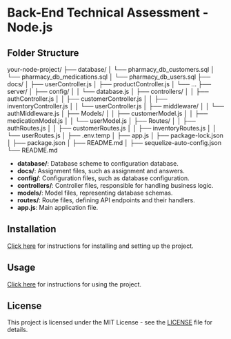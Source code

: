# Back-End Technical Assessment - Node.js

## Folder Structure 

your-node-project/
├── database/
│     └── pharmacy_db_customers.sql
│     └── pharmacy_db_medications.sql
│     └── pharmacy_db_users.sql
├── docs/
│     ├── userController.js
│     ├── productController.js
│     └── ...
├── server/
│      ├── config/
│      │     └── database.js
│      ├── controllers/
│      │     ├── authController.js
│      │     ├── customerController.js
│      │     ├── inventoryController.js
│      │     └── userController.js
│      ├── middleware/
│      │     └── authMiddleware.js
│      ├── Models/
│      │     ├── customerModel.js
│      │     ├── medicationModel.js
│      │     └── userModel.js
│      ├── Routes/
│      │     ├── authRoutes.js
│      │     ├── customerRoutes.js
│      │     ├── inventoryRoutes.js
│      │     └── userRoutes.js
│      ├── .env.temp
│      ├── app.js
│      ├── package-lock.json
│      ├── package.json
│      ├── README.md
│      ├── sequelize-auto-config.json
└── README.md

- **database/**: Database scheme to configuration database.
- **docs/**: Assignment files, such as assignment and answers.
- **config/**: Configuration files, such as database configuration.
- **controllers/**: Controller files, responsible for handling business logic.
- **models/**: Model files, representing database schemas.
- **routes/**: Route files, defining API endpoints and their handlers.
- **app.js**: Main application file.

## Installation

[Click here](./server/README.md) for instructions for installing and setting up the project.

## Usage

[Click here](./server/README.md) for instructions for using the project.

## License

This project is licensed under the MIT License - see the [LICENSE](LICENSE) file for details.